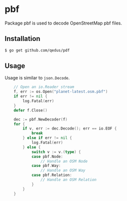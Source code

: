 pbf
===

Package pbf is used to decode OpenStreetMap pbf files.

## Installation

```bash
$ go get github.com/qedus/pdf
```

## Usage

Usage is similar to `json.Decode`.

```Go
	// Open an io.Reader stream
	f, err := os.Open("planet-latest.osm.pbf")
	if err != nil {
		log.Fatal(err)
	}
	defer f.Close()

	dec := pbf.NewDecoder(f)
	for {
		if v, err := dec.Decode(); err == io.EOF {
			break
		} else if err != nil {
			log.Fatal(err)
		} else {
			switch v := v.(type) {
			case pbf.Node:
				// Handle an OSM Node
			case pbf.Way:
				// Handle an OSM Way
			case pbf.Relation:
				// Handle an OSM Relation
			}	
		}
	}
```
